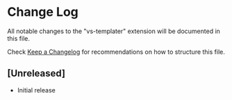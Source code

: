 # Change Log

All notable changes to the "vs-templater" extension will be documented in this file.

Check [Keep a Changelog](http://keepachangelog.com/) for recommendations on how to structure this file.

## [Unreleased]

- Initial release